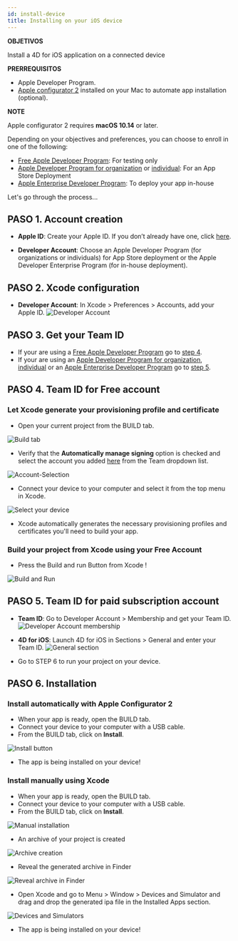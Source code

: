 ```yaml
---
id: install-device
title: Installing on your iOS device
---
```

<div class = "objectives"> 

**OBJETIVOS**

Install a 4D for iOS application on a connected device</div> <div class = "prerequisites"> 

**PRERREQUISITOS**

* Apple Developer Program.
* [Apple configurator 2](https://itunes.apple.com/us/app/apple-configurator-2/id1037126344) installed on your Mac to automate app installation (optional).</div> <div class = "tips"> 

**NOTE**

Apple configurator 2 requires **macOS 10.14** or later.</div> 

Depending on your objectives and preferences, you can choose to enroll in one of the following:

* [Free Apple Developer Program](free-developer-account.html): For testing only
* [Apple Developer Program for organization](register-apple-developer-program-organization.html) or [individual](register-apple-developer-program-individual.html): For an App Store Deployment
* [Apple Enterprise Developer Program](register-apple-developer-enterprise-program.html): To deploy your app in-house

Let's go through the process...

## PASO 1. Account creation

* **Apple ID**: Create your Apple ID. If you don’t already have one, click [here](https://appleid.apple.com/account#!&page=create).

* **Developer Account**: Choose an Apple Developer Program (for organizations or individuals) for App Store deployment or the Apple Developer Enterprise Program (for in-house deployment).

## PASO 2. Xcode configuration

* **Developer Account**: In Xcode > Preferences > Accounts, add your Apple ID. ![Developer Account](assets/en/test-build/Developer-Account-4D-for-iOS.png) 

## PASO 3. Get your Team ID

* If your are using a [Free Apple Developer Program](free-developer-account.html) go to [step 4](#step-4-team-id-for-free-account).
* If your are using an [Apple Developer Program for organization](register-apple-developer-program-organization.html), [individual](register-apple-developer-program-individual.html) or an [Apple Enterprise Developer Program](register-apple-developer-enterprise-program.html) go to [step 5](#step-5-team-id-for-paid-subscription-account).

## PASO 4. Team ID for Free account

### Let Xcode generate your provisioning profile and certificate

* Open your current project from the BUILD tab.

![Build tab](assets/en/test-build/Open-your-project-Xcode-4D-for-iOS.png)

* Verify that the **Automatically manage signing** option is checked and select the account you added [here](free-developer-account.html) from the Team dropdown list.

![Account-Selection](assets/en/test-build/account-Selection-Free-Account.png)

* Connect your device to your computer and select it from the top menu in Xcode.

![Select your device](assets/en/test-build/select-device-Free-Account.png)

* Xcode automatically generates the necessary provisioning profiles and certificates you'll need to build your app.

### Build your project from Xcode using your Free Account

* Press the Build and run Button from Xcode !

![Build and Run](assets/en/test-build/Build-Run-Free-Account.png)

## PASO 5. Team ID for paid subscription account

* **Team ID**: Go to Developer Account > Membership and get your Team ID. ![Developer Account membership](assets/en/test-build/Team-ID-4D-for-iOS.png)

* **4D for iOS**: Launch 4D for iOS in Sections > General and enter your Team ID. ![General section](assets/en/test-build/Team-ID-General-Section-4D-for-iOS.png)

* Go to STEP 6 to run your project on your device.

## PASO 6. Installation

### Install automatically with Apple Configurator 2

* When your app is ready, open the BUILD tab.
* Connect your device to your computer with a USB cable.
* From the BUILD tab, click on **Install**.

![Install button](assets/en/test-build/Install-button-build-tab-4D-for-iOS.png)

* The app is being installed on your device!

### Install manually using Xcode

* When your app is ready, open the BUILD tab.
* Connect your device to your computer with a USB cable.
* From the BUILD tab, click on **Install**.

![Manual installation](assets/en/test-build/Manual-installation-4D-for-iOS.png)

* An archive of your project is created

![Archive creation](assets/en/test-build/Archive-creation.png)

* Reveal the generated archive in Finder

![Reveal archive in Finder](assets/en/test-build/Reveal-archive-in-Finder.png)

* Open Xcode and go to Menu > Window > Devices and Simulator and drag and drop the generated ipa file in the Installed Apps section.

![Devices and Simulators](assets/en/test-build/Devices-and-Simulators-4D-for-iOS.png)

* The app is being installed on your device!